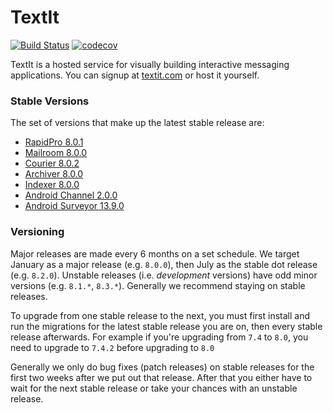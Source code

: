 # TextIt

[![Build Status](https://github.com/nyaruka/rapidpro/workflows/CI/badge.svg)](https://github.com/nyaruka/rapidpro/actions?query=workflow%3ACI) 
[![codecov](https://codecov.io/gh/nyaruka/rapidpro/branch/main/graph/badge.svg)](https://codecov.io/gh/nyaruka/rapidpro)

TextIt is a hosted service for visually building interactive messaging applications. You can signup at 
[textit.com](https://textit.com) or host it yourself.

### Stable Versions

The set of versions that make up the latest stable release are:

 * [RapidPro 8.0.1](https://github.com/rapidpro/rapidpro/releases/tag/v8.0.1)
 * [Mailroom 8.0.0](https://github.com/rapidpro/mailroom/releases/tag/v8.0.0)
 * [Courier 8.0.2](https://github.com/nyaruka/courier/releases/tag/v8.0.2)
 * [Archiver 8.0.0](https://github.com/nyaruka/rp-archiver/releases/tag/v8.0.0)
 * [Indexer 8.0.0](https://github.com/nyaruka/rp-indexer/releases/tag/v8.0.0)
 * [Android Channel 2.0.0](https://github.com/rapidpro/android-channel/releases/tag/v2.0.0)
 * [Android Surveyor 13.9.0](https://github.com/rapidpro/surveyor/releases/tag/v13.9.0)

### Versioning

Major releases are made every 6 months on a set schedule. We target January as a major release (e.g. `8.0.0`), then 
July as the stable dot release (e.g. `8.2.0`). Unstable releases (i.e. *development* versions) have odd minor versions 
(e.g. `8.1.*`, `8.3.*`). Generally we recommend staying on stable releases.

To upgrade from one stable release to the next, you must first install and run the migrations
for the latest stable release you are on, then every stable release afterwards. For example if you're upgrading from 
`7.4` to `8.0`, you need to upgrade to `7.4.2` before upgrading to `8.0`

Generally we only do bug fixes (patch releases) on stable releases for the first two weeks after we put
out that release. After that you either have to wait for the next stable release or take your chances with an unstable 
release.
